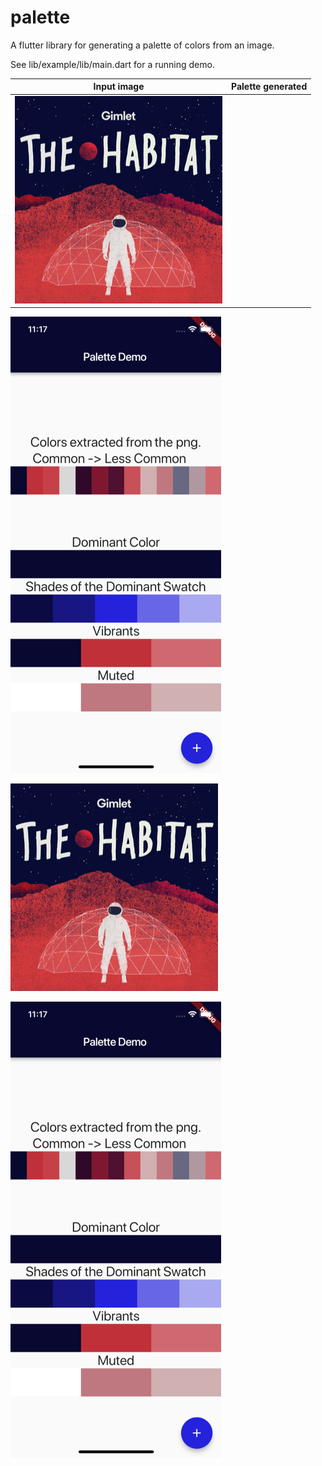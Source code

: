 # palette

A flutter library for generating a palette of colors from an image.

See lib/example/lib/main.dart for a running demo.

Input image                |  Palette generated
:-------------------------:|:-------------------------:
![](https://raw.githubusercontent.com/tomnewton/palette/master/lib/example/assets/forreadme/habitat.png)  |  
![](https://raw.githubusercontent.com/tomnewton/palette/master/lib/example/assets/forreadme/screenshot.png)

![alt text](https://raw.githubusercontent.com/tomnewton/palette/master/lib/example/assets/forreadme/habitat.png)

![alt text](https://raw.githubusercontent.com/tomnewton/palette/master/lib/example/assets/forreadme/screenshot.png)